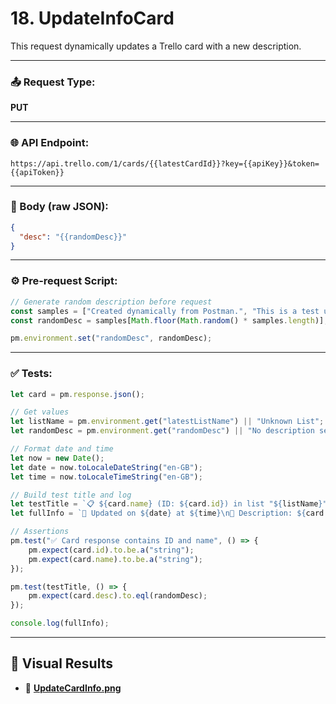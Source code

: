 # 18. UpdateInfoCard

This request dynamically updates a Trello card with a new description.

---

### 📤 Request Type:
**PUT**

---

### 🌐 API Endpoint:
```
https://api.trello.com/1/cards/{{latestCardId}}?key={{apiKey}}&token={{apiToken}}
```

---

### 🧾 Body (raw JSON):
```json
{
  "desc": "{{randomDesc}}"
}
```

---

### ⚙️ Pre-request Script:
```javascript
// Generate random description before request
const samples = ["Created dynamically from Postman.", "This is a test update.", "Auto-filled by script."];
const randomDesc = samples[Math.floor(Math.random() * samples.length)];

pm.environment.set("randomDesc", randomDesc);
```

---

### ✅ Tests:
```javascript
let card = pm.response.json();

// Get values
let listName = pm.environment.get("latestListName") || "Unknown List";
let randomDesc = pm.environment.get("randomDesc") || "No description set";

// Format date and time
let now = new Date();
let date = now.toLocaleDateString("en-GB");
let time = now.toLocaleTimeString("en-GB");

// Build test title and log
let testTitle = `📋 ${card.name} (ID: ${card.id}) in list "${listName}"`;
let fullInfo = `📌 Updated on ${date} at ${time}\n📝 Description: ${card.desc}`;

// Assertions
pm.test("✅ Card response contains ID and name", () => {
    pm.expect(card.id).to.be.a("string");
    pm.expect(card.name).to.be.a("string");
});

pm.test(testTitle, () => {
    pm.expect(card.desc).to.eql(randomDesc);
});

console.log(fullInfo);
```

---
## 📸 Visual Results
- 🔹 **[UpdateCardInfo.png](../printscreen/UpdateCardInfo.png)**  

